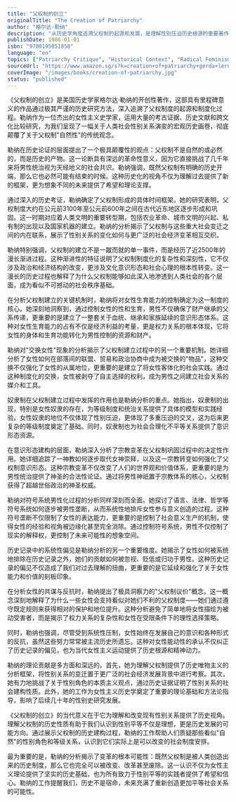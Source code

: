 ```yaml
---
title: "父权制的创立"
originalTitle: "The Creation of Patriarchy"
author: "格尔达·勒纳"
description: "从历史学角度追溯父权制的起源和发展，是理解性别压迫历史根源的重要著作。"
publishDate: 1986-01-01
isbn: "9780195051858"
language: "en"
topics: ["Patriarchy Critique", "Historical Context", "Radical Feminism"]
sourceUrl: "https://www.amazon.sg/s?k=creation+of+patriarchy+gerda+lerner&tag=inkrupt-22"
coverImage: "/images/books/creation-of-patriarchy.jpg"
status: "published"
---
```


《父权制的创立》是美国历史学家格尔达·勒纳的开创性著作，这部具有里程碑意义的作品通过极其严谨的历史研究方法，深入追溯了父权制度的起源和制度化过程。勒纳作为一位杰出的女性主义史学家，运用大量的考古证据、历史文献和跨文化比较研究，为我们呈现了一幅关于人类社会性别关系演变的宏观历史画卷，彻底颠覆了关于父权制"自然性"的传统观念。

勒纳在历史论证的层面提出了一个极具颠覆性的观点：父权制不是自然的或必然的，而是历史的产物。这一论断具有深远的革命性意义，因为它直接挑战了几千年来将男性统治视为天经地义的社会共识。勒纳强调，既然父权制有明确的历史开端，那么它也必然可能有结束的时候。这种历史化的视角不仅为理解过去提供了新的框架，更为想象不同的未来提供了希望和理论支撑。

通过深入的历史考证，勒纳确定了父权制形成的具体时间框架。她的研究表明，父权制度大约在公元前3100年至公元前600年之间在古代近东地区逐步形成和巩固。这一时期对应着人类文明的重要转型期，包括农业革命、城市文明的兴起、私有制的出现以及国家机器的建立。勒纳的分析揭示了父权制与这些重大社会变迁之间的内在联系，展示了性别关系的变化如何与更广泛的社会经济变革相互交织。

勒纳特别强调，父权制的建立不是一蹴而就的单一事件，而是经历了近2500年的漫长渐进过程。这种渐进性的特征说明了父权制制度化的复杂性和深刻性，它不仅涉及政治和经济结构的改变，更涉及文化意识形态和社会心理的根本性转变。这一漫长的历史过程也解释了为什么父权制能够如此深入地渗透到人类社会的各个层面，成为看似不可撼动的社会秩序基础。

在分析父权制建立的关键机制时，勒纳将对女性生育能力的控制确定为这一制度的核心。她深刻地洞察到，通过控制女性的性和生育，男性不仅确保了财产继承的父系传递，更重要的是建立了一整套关于血统、继承和家族延续的意识形态体系。这种对女性生育能力的占有不仅是经济利益的考量，更是权力关系的根本体现，它将女性的身体和生育功能转化为男性控制的资源和财产。

勒纳对"交换女性"现象的分析揭示了父权制建立过程中的另一个重要机制。她详细分析了女性如何在部落间的联盟、贸易和政治协商中成为被交换的"物品"，这种交换不仅强化了女性的从属地位，更重要的是建立了将女性客体化的社会实践。通过这种制度化的交换，女性被剥夺了自主选择的权利，成为男性之间建立社会关系的媒介和工具。

奴隶制在父权制建立过程中发挥的作用也是勒纳分析的重点。她指出，奴隶制的出现，特别是女性奴隶的存在，为等级制度和统治关系提供了具体的模型和实践经验。女性奴隶的地位不仅体现了性别压迫，更体现了多重压迫的交叉，这为后来更复杂的等级制度奠定了基础。同时，奴隶制也为社会合理化不平等关系提供了意识形态资源。

在意识形态建构的层面，勒纳深入分析了宗教变革在父权制巩固过程中的决定性作用。她详细追踪了一神教如何逐步取代女神崇拜，以及这一宗教转变如何强化了父权制意识形态。这种宗教变革不仅改变了人们的世界观和价值体系，更重要的是为男性统治提供了神圣的合法性论证。通过将男性神祇置于宗教体系的核心，父权制获得了超越世俗政治的神圣权威。

勒纳对符号系统男性化过程的分析同样深刻而全面。她探讨了语言、法律、哲学等符号系统如何逐步被男性垄断，从而系统性地排斥女性参与意义创造的过程。这种符号垄断不仅限制了女性的表达能力，更重要的是控制了社会意义生产的机制，使得女性的经验和视角被边缘化甚至完全消除。通过控制符号系统，男性不仅控制了现实的解释权，更控制了未来可能性的想象空间。

历史记录中的系统性偏见是勒纳分析的另一个重要维度。她揭示了女性如何被系统地排除在历史记录之外，她们的贡献如何被忽视、贬低或归功于男性。这种历史记录的偏见不仅造成了我们对过去理解的扭曲，更重要的是它延续和强化了关于女性能力和价值的刻板印象。

在分析女性的共谋与反抗时，勒纳提出了极具洞察力的"父权制议价"概念。这一概念深刻地解释了为什么一些女性会支持看似对她们不利的父权制度——她们通过遵守既定规则来获得相对的保护和地位提升。这种分析避免了简单地将女性描绘为被动受害者，而是揭示了权力关系的复杂性和女性在受限条件下的理性选择策略。

同时，勒纳也强调，尽管受到系统性压制，女性始终在发展自己的意识和各种形式的反抗，虽然这些努力常常被主流历史所遗忘。这种对女性能动性的承认不仅纠正了历史记录的偏见，也为当代女性主义运动提供了历史根源和精神动力。

勒纳的理论贡献是多方面和深远的。首先，她为理解父权制提供了历史唯物主义的分析框架，将性别关系的变迁置于更广泛的社会经济发展背景中进行考察。其次，她有力地挑战了关于性别角色的本质主义观点，通过历史证据证明了性别关系的社会建构性质。此外，她的工作为女性主义历史学奠定了重要的理论基础和方法论指导，影响了后续几十年的性别史研究发展。

《父权制的创立》的当代意义在于它为理解和改变现有性别关系提供了历史视角。理解父权制的历史性质有助于我们认识到性别平等不仅是理想，更是历史发展的可能方向。通过展示父权制的历史建构过程，勒纳的工作帮助人们质疑那些看似"自然"的性别角色和等级关系，认识到它们实际上是可以改变的社会制度安排。

最为重要的是，勒纳的分析揭示了变革的根本可能性：既然父权制是被人类创造出来的历史制度，那么它也完全可以被改变、改革甚至废除。这一认识不仅为女性主义理论提供了坚实的历史基础，也为所有致力于性别平等的实践者提供了希望和信心。勒纳的工作提醒我们，历史不是宿命，未来充满了重新创造更加平等社会关系的可能性。